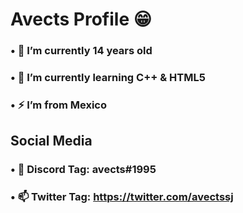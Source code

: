 # Avects Profile 😁

### • 🔭 I’m currently 14 years old
### • 🌱 I’m currently learning C++ & HTML5
### • ⚡ I’m from Mexico

## Social Media

### • 👯 Discord Tag: avects#1995
### • 📫 Twitter Tag: https://twitter.com/avectssj
